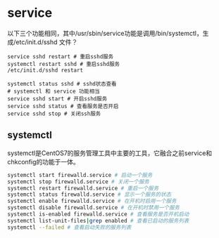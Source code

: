 # service


以下三个功能相同，其中/usr/sbin/service功能是调用/bin/systemctl，生成/etc/init.d/sshd 文件？
```
service sshd restart # 重启sshd服务
systemctl restart sshd # 重启sshd服务
/etc/init.d/sshd restart
```

```
systemctl status sshd # sshd状态查看
# systemctl 和 service 功能相当
service sshd start # 开启sshd服务
service sshd status # 查看服务是否开启
service sshd stop # 关闭ssh服务

```
## systemctl
systemctl是CentOS7的服务管理工具中主要的工具，它融合之前service和chkconfig的功能于一体。
``` bash
systemctl start firewalld.service # 启动一个服务
systemctl stop firewalld.service # 关闭一个服务
systemctl restart firewalld.service # 重启一个服务
systemctl status firewalld.service # 显示一个服务的状态
systemctl enable firewalld.service # 在开机时启用一个服务
systemctl disable firewalld.service # 在开机时禁用一个服务
systemctl is-enabled firewalld.service # 查看服务是否开机启动
systemctl list-unit-files|grep enabled # 查看已启动的服务列表
systemctl --failed # 查看启动失败的服务列表
```
